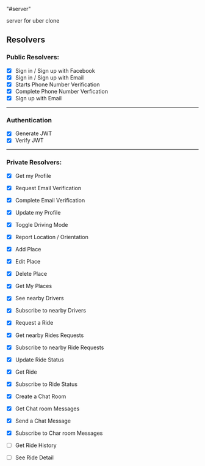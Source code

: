 "#server"

server for uber clone

## Resolvers

### Public Resolvers:

- [x] Sign in / Sign up with Facebook
- [x] Sign in / Sign up with Email
- [x] Starts Phone Number Verification
- [x] Complete Phone Number Verfication
- [x] Sign up with Email

---

### Authentication

- [x] Generate JWT
- [x] Verify JWT

---

### Private Resolvers:

- [x] Get my Profile
- [x] Request Email Verification
- [x] Complete Email Verification
- [x] Update my Profile
- [x] Toggle Driving Mode
- [x] Report Location / Orientation
- [x] Add Place
- [x] Edit Place
- [x] Delete Place
- [x] Get My Places
- [x] See nearby Drivers
- [x] Subscribe to nearby Drivers
- [x] Request a Ride
- [x] Get nearby Rides Requests
- [x] Subscribe to nearby Ride Requests
- [x] Update Ride Status
- [x] Get Ride
- [x] Subscribe to Ride Status
- [x] Create a Chat Room
- [x] Get Chat room Messages
- [x] Send a Chat Message
- [x] Subscribe to Char room Messages

- [ ] Get Ride History
- [ ] See Ride Detail
